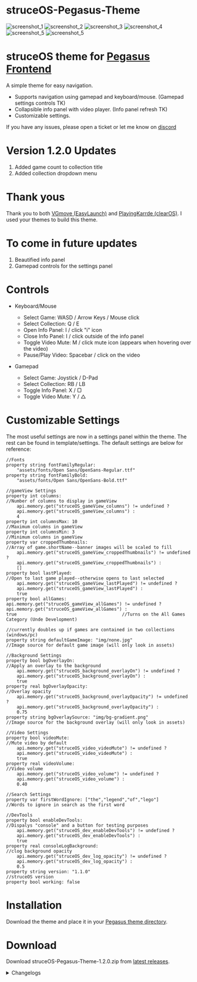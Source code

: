 # struceOS-Pegasus-Theme

![screenshot_1](.meta/screenshot_1.png)
![screenshot_2](.meta/screenshot_2.png)
![screenshot_3](.meta/screenshot_3.png)
![screenshot_4](.meta/screenshot_4.png)
![screenshot_5](.meta/screenshot_5.png)
![screenshot_5](.meta/screenshot_6.png)

# struceOS theme for [Pegasus Frontend](http://pegasus-frontend.org/)
A simple theme for easy navigation.

- Supports navigation using gamepad and keyboard/mouse. (Gamepad settings controls TK)
- Collapsible info panel with video player. (Info panel refresh TK)
- Customizable settings.

If you have any issues, please open a ticket or  let me know on [discord](https://discord.gg/Pa92b2Q2pa)
# Version 1.2.0 Updates
1. Added game count to collection title
2. Added collection dropdown menu

# Thank yous
Thank you to both [VGmove (EasyLaunch)](https://github.com/VGmove/EasyLaunch) and [PlayingKarrde (clearOS)](https://github.com/PlayingKarrde/clearOS). I used your themes to build this theme.

# To come in future updates
1. Beautified info panel
2. Gamepad controls for the settings panel

# Controls
- Keyboard/Mouse
    - Select Game: WASD / Arrow Keys / Mouse click
    - Select Collection: Q / E
    - Open Info Panel: I / click "i" icon
    - Close Info Panel: I / click outside of the info panel
    - Toggle Video Mute: M / click mute icon (appears when hovering over the video)
    - Pause/Play Video: Spacebar / click on the video

- Gamepad
    - Select Game: Joystick / D-Pad
    - Select Collection: RB / LB
    - Toggle Info Panel: X / ▢
    - Toggle Video Mute: Y / △

# Customizable Settings
The most useful settings are now in a settings panel within the theme. The rest can be found in template/settings. The default settings are below for reference:

    //Fonts
    property string fontFamilyRegular: 
        "assets/fonts/Open Sans/OpenSans-Regular.ttf"
    property string fontFamilyBold: 
        "assets/fonts/Open Sans/OpenSans-Bold.ttf"

    //gameView Settings
    property int columns:                                               //Number of columns to display in gameView
        api.memory.get("struceOS_gameView_columns") != undefined ?
        api.memory.get("struceOS_gameView_columns") :
        4
    property int columnsMax: 10                                         //Maximum columns in gameView
    property int columnsMin: 3                                          //Minimum columns in gameView
    property var croppedThumbnails:                                     //Array of game.shortName--banner images will be scaled to fill
        api.memory.get("struceOS_gameView_croppedThumbnails") != undefined ? 
        api.memory.get("struceOS_gameView_croppedThumbnails") :
        []                                                     
    property bool lastPlayed:                                           //Open to last game played--otherwise opens to last selected
        api.memory.get("struceOS_gameView_lastPlayed") != undefined ? 
        api.memory.get("struceOS_gameView_lastPlayed") :
        true
    property bool allGames: 
    api.memory.get("struceOS_gameView_allGames") != undefined ?
    api.memory.get("struceOS_gameView_allGames") :
    true                                        //Turns on the All Games Category (Unde Development)
                                                                        //currently doubles up if games are contained in two collections (windows/pc)
    property string defaultGameImage: "img/none.jpg"                    //Image source for default game image (will only look in assets)

    //Background Settings
    property bool bgOverlayOn:                                          //Apply an overlay to the background
        api.memory.get("struceOS_background_overlayOn") != undefined ?
        api.memory.get("struceOS_background_overlayOn") :
        true
    property real bgOverlayOpacity:                                     //Overlay opacity 
        api.memory.get("struceOS_background_overlayOpacity") != undefined ?
        api.memory.get("struceOS_background_overlayOpacity") :
        0.75
    property string bgOverlaySource: "img/bg-gradient.png"              //Image source for the background overlay (will only look in assets)
    
    //Video Settings
    property bool videoMute:                                            //Mute video by default
        api.memory.get("struceOS_video_videoMute") != undefined ?
        api.memory.get("struceOS_video_videoMute") : 
        true
    property real videoVolume:                                          //Video volume
        api.memory.get("struceOS_video_volume") != undefined ?
        api.memory.get("struceOS_video_volume") :
        0.40

    //Search Settings
    property var firstWordIgnore: ["the","legend","of","lego"]          //Words to ignore in search as the first word

    //DevTools
    property bool enableDevTools:                                       //Dispalys "console" and a button for testing purposes 
        api.memory.get("struceOS_dev_enableDevTools") != undefined ?
        api.memory.get("struceOS_dev_enableDevTools") :
        true
    property real consoleLogBackground:                                 //clog background opacity
        api.memory.get("struceOS_dev_log_opacity") != undefined ?
        api.memory.get("struceOS_dev_log_opacity") :
        0.5
    property string version: "1.1.0"                                    //struceOS version
    property bool working: false

# Installation
Download the theme and place it in your [Pegasus theme directory](http://pegasus-frontend.org/docs/user-guide/installing-themes/).

# Download
Download struceOS-Pegasus-Theme-1.2.0.zip from [latest releases](https://github.com/strucep/struceOS-Pegasus-Theme/releases).

<details>
    <summary>Changelogs</summary>

## 1.2.0

```
1. Added game count to collection title
2. Added collection dropdown menu
```

## 1.1.0

```
1. Split theme.qml into separate files for easier editing
2. Moved common functions to js
2. Updated header logic
3. Added Search functionality
4. Added an in app Settings panel
5. Added an All Games collection 
6. Fixed GoG and Steam collections
```

## 1.0.1

```
1. Fixed audio discrepancies in button presses
2. Fixed unused settings properties
3. Added additional settings to the customizable settings
```

## 1.0.0

```
1. Initial release.
```
</details>
